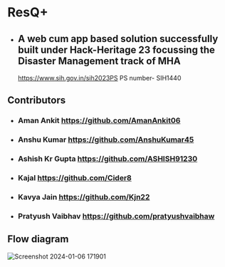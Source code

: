 # ResQ+ 
- ## A web cum app based solution successfully built under Hack-Heritage 23 focussing the Disaster Management track of MHA
  https://www.sih.gov.in/sih2023PS PS number- SIH1440
## Contributors
 - ### Aman Ankit https://github.com/AmanAnkit06
 - ### Anshu Kumar https://github.com/AnshuKumar45
 - ### Ashish Kr Gupta https://github.com/ASHISH91230
 - ### Kajal https://github.com/Cider8
 - ### Kavya Jain https://github.com/Kjn22
 - ### Pratyush Vaibhav  https://github.com/pratyushvaibhaw



## Flow diagram
![Screenshot 2024-01-06 171901](https://github.com/pratyushvaibhaw/ResQ-/assets/124231688/cc8e0399-2825-4d39-b8d6-148b42df9fa1)
